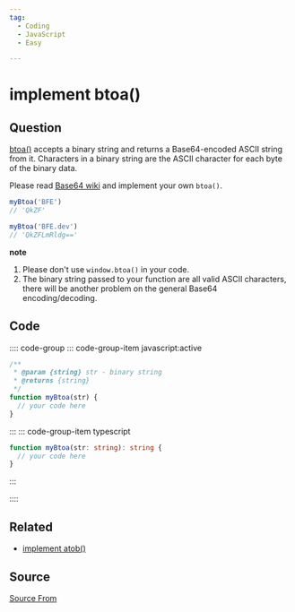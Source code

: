 ```yaml
---
tag:
  - Coding
  - JavaScript
  - Easy

---
```

  
# implement btoa()

## Question
[btoa()](https://developer.mozilla.org/en-US/docs/Web/API/WindowOrWorkerGlobalScope/btoa) accepts a binary string and returns a Base64-encoded ASCII string from it. Characters in a binary string are the ASCII character for each byte of the binary data.

Please read [Base64 wiki](https://en.wikipedia.org/wiki/Base64) and implement your own `btoa()`.

```js
myBtoa('BFE')
// 'QkZF'

myBtoa('BFE.dev')
// 'QkZFLmRldg=='
```

**note**

1.  Please don't use `window.btoa()` in your code.
2.  The binary string passed to your function are all valid ASCII characters, there will be another problem on the general Base64 encoding/decoding.

## Code
:::: code-group
::: code-group-item javascript:active
```javascript
/**
 * @param {string} str - binary string
 * @returns {string}
 */
function myBtoa(str) {
  // your code here
}
```
:::
    ::: code-group-item typescript
```typescript
function myBtoa(str: string): string {
  // your code here
}
```
:::
    
::::


## Related

+ [implement atob()](./implement-atob)
##  Source
[Source From](https://bigfrontend.dev/problem/implement-btoa)

  